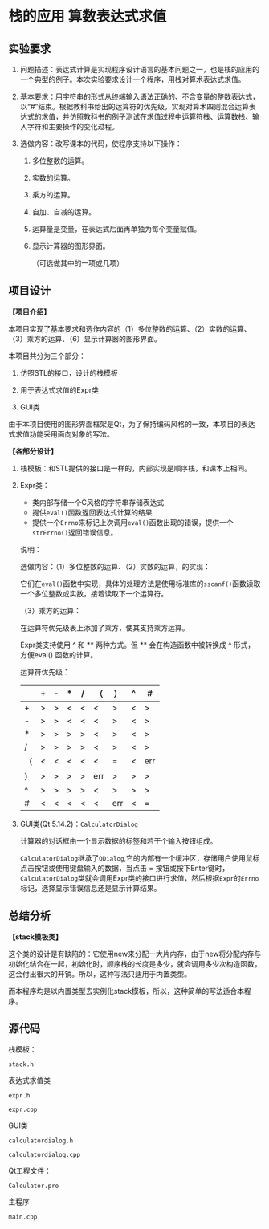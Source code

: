 # 栈的应用 算数表达式求值

## 实验要求

1. 问题描述：表达式计算是实现程序设计语言的基本问题之一，也是栈的应用的一个典型的例子。本次实验要求设计一个程序，用栈对算术表达式求值。

2. 基本要求：用字符串的形式从终端输入语法正确的、不含变量的整数表达式，以“#”结束。根据教科书给出的运算符的优先级，实现对算术四则混合运算表达式的求值，并仿照教科书的例子测试在求值过程中运算符栈、运算数栈、输入字符和主要操作的变化过程。

3. 选做内容：改写课本的代码，使程序支持以下操作：

   1. 多位整数的运算。

   2. 实数的运算。

   3. 乘方的运算。

   4. 自加、自减的运算。

   5. 运算量是变量，在表达式后面再单独为每个变量赋值。

   6. 显示计算器的图形界面。

      （可选做其中的一项或几项）



## 项目设计

**【项目介绍】**

本项目实现了基本要求和选作内容的（1）多位整数的运算、（2）实数的运算、（3）乘方的运算、（6）显示计算器的图形界面。

 

本项目共分为三个部分：

1. 仿照STL的接口，设计的栈模板

2. 用于表达式求值的Expr类

3. GUI类

 由于本项目使用的图形界面框架是Qt，为了保持编码风格的一致，本项目的表达式求值功能采用面向对象的写法。

 

**【各部分设计】**

1. 栈模板：和STL提供的接口是一样的，内部实现是顺序栈，和课本上相同。

2. Expr类：

   * 类内部存储一个C风格的字符串存储表达式
   * 提供`eval()`函数返回表达式计算的结果
   * 提供一个`Errno`来标记上次调用`eval()`函数出现的错误，提供一个`strErrno()`返回错误信息。

   说明：

   选做内容：（1）多位整数的运算、（2）实数的运算，的实现：

   它们在`eval()`函数中实现，具体的处理方法是使用标准库的`sscanf()`函数读取一个多位整数或实数，接着读取下一个运算符。

   （3）乘方的运算：

   在运算符优先级表上添加了乘方，使其支持乘方运算。

   Expr类支持使用 ^ 和 ** 两种方式。但 ** 会在构造函数中被转换成 ^ 形式，方便eval() 函数的计算。

   运算符优先级：

   |      | +    | -    | *    | /    | （   | ）   | ^    | #    |
   | ---- | ---- | ---- | ---- | ---- | ---- | ---- | ---- | ---- |
   | +    | >    | >    | <    | <    | <    | >    | <    | >    |
   | -    | >    | >    | <    | <    | <    | >    | <    | >    |
   | *    | >    | >    | >    | >    | <    | >    | <    | >    |
   | /    | >    | >    | >    | >    | <    | >    | <    | >    |
   | （   | <    | <    | <    | <    | <    | =    | <    | err  |
   | ）   | >    | >    | >    | >    | err  | >    | >    | >    |
   | ^    | >    | >    | >    | >    | <    | >    | >    | >    |
   | #    | <    | <    | <    | <    | <    | err  | <    | =    |

3. GUI类(Qt 5.14.2)：`CalculatorDialog`

   计算器的对话框由一个显示数据的标签和若干个输入按钮组成。

   `CalculatorDialog`继承了`QDialog`,它的内部有一个缓冲区，存储用户使用鼠标点击按钮或使用键盘输入的数据，当点击 = 按钮或按下Enter键时，`CalculatorDialog`类就会调用Expr类的接口进行求值，然后根据`Expr`的`Errno`标记，选择显示错误信息还是显示计算结果。

## 总结分析

**【stack模板类】**

这个类的设计是有缺陷的：它使用new来分配一大片内存，由于new将分配内存与初始化结合在一起，初始化时，顺序栈的长度是多少，就会调用多少次构造函数，这会付出很大的开销。所以，这种写法只适用于内置类型。

而本程序均是以内置类型去实例化stack模板，所以，这种简单的写法适合本程序。

## 源代码

栈模板：

`stack.h`

表达式求值类

`expr.h`

`expr.cpp`

GUI类

`calculatordialog.h`

`calculatordialog.cpp`

Qt工程文件：

`Calculator.pro`

主程序

`main.cpp`
